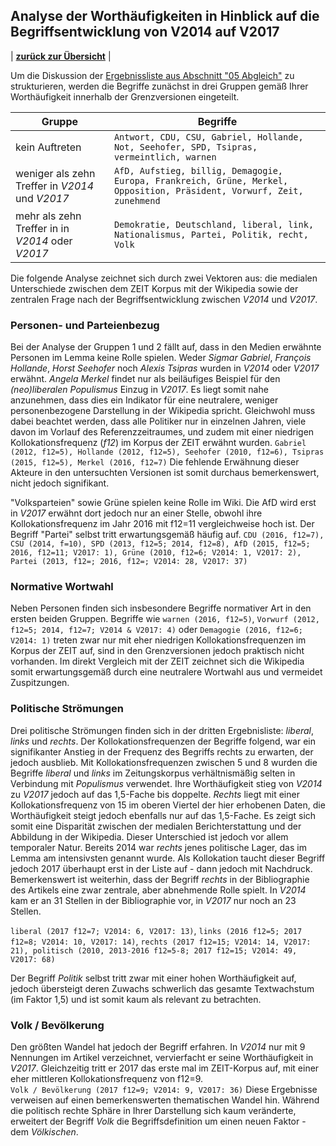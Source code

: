 ## Analyse der Worthäufigkeiten in Hinblick auf die Begriffsentwicklung von V2014 auf V2017

| [**zurück zur Übersicht**](../README.md) |

Um die Diskussion der [Ergebnissliste aus Abschnitt "05 Abgleich"](../05_Abgleich/README.md) zu strukturieren, werden die Begriffe zunächst in drei Gruppen gemäß Ihrer Worthäufigkeit innerhalb der Grenzversionen eingeteilt. 

| Gruppe | Begriffe |
| - | - |
| kein Auftreten | `Antwort, CDU, CSU, Gabriel, Hollande, Not, Seehofer, SPD, Tsipras, vermeintlich, warnen` |
| weniger als zehn Treffer in *V2014* und *V2017* | `AfD, Aufstieg, billig, Demagogie, Europa, Frankreich, Grüne, Merkel, Opposition, Präsident, Vorwurf, Zeit, zunehmend` |
| mehr als zehn Treffer in in *V2014* oder *V2017* | `Demokratie, Deutschland, liberal, link, Nationalismus, Partei, Politik, recht, Volk` |

Die folgende Analyse zeichnet sich durch zwei Vektoren aus: die medialen Unterschiede zwischen dem ZEIT Korpus mit der Wikipedia sowie der zentralen Frage nach der Begriffsentwicklung zwischen *V2014* und *V2017*.

### Personen- und Parteienbezug

Bei der Analyse der Gruppen 1 und 2 fällt auf, dass in den Medien erwähnte Personen im Lemma keine Rolle spielen. Weder *Sigmar Gabriel*, *François Hollande*, *Horst Seehofer* noch *Alexis Tsipras* wurden in *V2014* oder *V2017* erwähnt. *Angela Merkel* findet nur als beiläufiges Beispiel für den *(neo)liberalen Populismus* Einzug in *V2017*. Es liegt somit nahe anzunehmen, dass dies ein Indikator für eine neutralere, weniger personenbezogene Darstellung in der Wikipedia spricht. Gleichwohl muss dabei beachtet werden, dass alle Politiker nur in einzelnen Jahren, viele davon im Vorlauf des Referenzzeitraumes, und zudem mit einer niedrigen Kollokationsfrequenz (*f12*) im Korpus der ZEIT erwähnt wurden. `Gabriel (2012, f12=5), Hollande (2012, f12=5), Seehofer (2010, f12=6), Tsipras (2015, f12=5), Merkel (2016, f12=7)` Die fehlende Erwähnung dieser Akteure in den untersuchten Versionen ist somit durchaus bemerkenswert, nicht jedoch signifikant.

"Volksparteien" sowie Grüne spielen keine Rolle im Wiki. Die AfD wird erst in *V2017* erwähnt dort jedoch nur an einer Stelle, obwohl ihre Kollokationsfrequenz im Jahr 2016 mit f12=11 vergleichweise hoch ist. Der Begriff "Partei" selbst tritt erwartungsgemäß häufig auf.
`CDU (2016, f12=7), CSU (2014, f=10), SPD (2013, f12=5; 2014, f12=8), AfD (2015, f12=5; 2016, f12=11; V2017: 1), Grüne (2010, f12=6; V2014: 1, V2017: 2), Partei (2013, f12=; 2016, f12=; V2014: 28, V2017: 37)`

### Normative Wortwahl

Neben Personen finden sich insbesondere Begriffe normativer Art in den ersten beiden Gruppen. Begriffe wie `warnen (2016, f12=5)`, `Vorwurf (2012, f12=5; 2014, f12=7; V2014 & V2017: 4)` oder `Demagogie (2016, f12=6; V2014: 1)` treten zwar nur mit eher niedrigen Kollokationsfrequenzen im Korpus der ZEIT auf, sind in den Grenzversionen jedoch praktisch nicht vorhanden. Im direkt Vergleich mit der ZEIT zeichnet sich die Wikipedia somit erwartungsgemäß durch eine neutralere Wortwahl aus und vermeidet Zuspitzungen. 

### Politische Strömungen

Drei politische Strömungen finden sich in der dritten Ergebnisliste: *liberal*, *links* und *rechts*. Der Kollokationsfrequenzen der Begriffe folgend, war ein signifikanter Anstieg in der Frequenz des Begriffs rechts zu erwarten, der jedoch ausblieb. Mit Kollokationsfrequenzen zwischen 5 und 8 wurden die Begriffe *liberal* und *links* im Zeitungskorpus verhältnismäßig selten in Verbindung mit *Populismus* verwendet. Ihre Worthäufigkeit stieg von *V2014* zu *V2017* jedoch auf das 1,5-Fache bis doppelte. *Rechts* liegt mit einer Kollokationsfrequenz von 15 im oberen Viertel der hier erhobenen Daten, die Worthäufigkeit steigt jedoch ebenfalls nur auf das 1,5-Fache. Es zeigt sich somit eine Disparität zwischen der medialen Berichterstattung und der Abbildung in der Wikipedia. Dieser Unterschied ist jedoch vor allem temporaler Natur. Bereits 2014 war *rechts* jenes politische Lager, das im Lemma am intensivsten genannt wurde. Als Kollokation taucht dieser Begriff jedoch 2017 überhaupt erst in der Liste auf - dann jedoch mit Nachdruck.
Bemerkenswert ist weiterhin, dass der Begriff *rechts* in der Bibliographie des Artikels eine zwar zentrale, aber abnehmende Rolle spielt. In *V2014* kam er an 31 Stellen in der Bibliographie vor, in *V2017* nur noch an 23 Stellen.

`liberal (2017 f12=7; V2014: 6, V2017: 13)`, `links (2016 f12=5; 2017 f12=8; V2014: 10, V2017: 14)`, `rechts (2017 f12=15; V2014: 14, V2017: 21), politisch (2010, 2013-2016 f12=5-8; 2017 f12=15; V2014: 49, V2017: 68) ` 

Der Begriff *Politik* selbst tritt zwar mit einer hohen Worthäufigkeit auf, jedoch übersteigt deren Zuwachs schwerlich das gesamte Textwachstum (im Faktor 1,5) und ist somit kaum als relevant zu betrachten.

### Volk / Bevölkerung

Den größten Wandel hat jedoch der Begriff erfahren. In *V2014* nur mit 9 Nennungen im Artikel verzeichnet, vervierfacht er seine Worthäufigkeit in *V2017*. Gleichzeitig tritt er 2017 das erste mal im ZEIT-Korpus auf, mit einer eher mittleren Kollokationsfrequenz von f12=9.  
`Volk / Bevölkerung (2017 f12=9; V2014: 9, V2017: 36)`
Diese Ergebnisse verweisen auf einen bemerkenswerten thematischen Wandel hin. Während die politisch rechte Sphäre in Ihrer Darstellung sich kaum veränderte, erweitert der Begriff *Volk* die Begriffsdefinition um einen neuen Faktor - dem *Völkischen*.